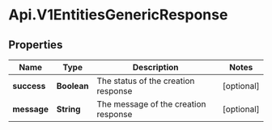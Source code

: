 # Api.V1EntitiesGenericResponse

## Properties

Name | Type | Description | Notes
------------ | ------------- | ------------- | -------------
**success** | **Boolean** | The status of the creation response | [optional] 
**message** | **String** | The message of the creation response | [optional] 


